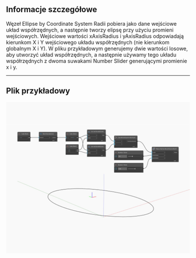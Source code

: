 ## Informacje szczegółowe
Węzeł Ellipse by Coordinate System Radii pobiera jako dane wejściowe układ współrzędnych, a następnie tworzy elipsę przy użyciu promieni wejściowych. Wejściowe wartości xAxisRadius i yAxisRadius odpowiadają kierunkom X i Y wejściowego układu współrzędnych (nie kierunkom globalnym X i Y). W pliku przykładowym generujemy dwie wartości losowe, aby utworzyć układ współrzędnych, a następnie używamy tego układu współrzędnych z dwoma suwakami Number Slider generującymi promienie x i y.
___
## Plik przykładowy

![ByCoordinateSystemRadii](./Autodesk.DesignScript.Geometry.Ellipse.ByCoordinateSystemRadii_img.jpg)

